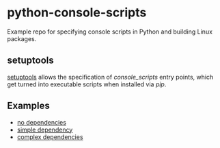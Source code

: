 # python-console-scripts
Example repo for specifying console scripts in Python 
and building Linux packages.

## setuptools

[setuptools](https://setuptools.readthedocs.io/en/latest/userguide/entry_point.html) 
allows the specification of *console_scripts* entry points, which get turned into 
executable scripts when installed via *pip*.

## Examples

* [no dependencies](no_deps)
* [simple dependency](simple_dep)
* [complex dependencies](complex_deps)

